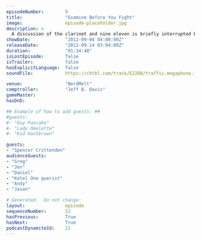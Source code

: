 ```yaml
---
episodeNumber:        9
title:                "Examine Before You Fight"
image:                episode-placeholder.jpg
description: >
  A discussion of the clarinet and nine eleven is briefly interrupted by an amazing D&D adventure before proceeding into an indictment of the Hugo Awards and concluding with a demonstration of how hard it is to conclude.
showDate:             "2012-09-04 04:00:00Z"
releaseDate:          "2012-09-14 03:04:00Z"
duration:             "01:34:48"
isLostEpisode:        false
isTrailer:            false
hasExplicitLanguage:  false
soundFile:            https://chtbl.com/track/E2288/traffic.megaphone.fm/STA1215947889.mp3?updated=1555696807

venue:                "NerdMelt"
comptroller:          "Jeff B. Davis"
gameMaster:           
hasDnD:               

## Example of how to add guests: ##
#guests:
#- "Guy Pancake"
#- "Lady Omelette"
#- "Kid Hashbrown"

guests:
- "Spencer Crittenden"
audienceGuests:
- "Greg"
- "Jen"
- "Daniel"
- "Ketel One querist"
- "Andy"
- "Jason"

# Generated.  Do not change:
layout:               episode
sequenceNumber:       22
hasPrevious:          True
hasNext:              True
podcastDynamiteId:    22
---
```


<!-- The episode description will be rendered here -->
<!-- Add your content below here -->

